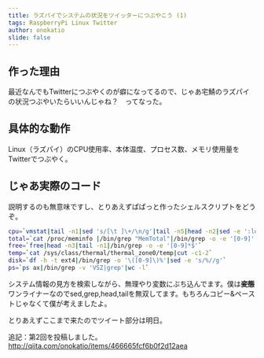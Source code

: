 ```yaml
---
title: ラズパイでシステムの状況をツイッターにつぶやこう (1)
tags: RaspberryPi Linux Twitter
author: onokatio
slide: false
---
```

## 作った理由
最近なんでもTwitterにつぶやくのが癖になってるので、じゃあ宅鯖のラズパイの状況つぶやいたらいいんじゃね？　ってなった。

## 具体的な動作
Linux（ラズパイ）のCPU使用率、本体温度、プロセス数、メモリ使用量をTwitterでつぶやく。

## じゃあ実際のコード
説明するのも無意味ですし、とりあえずぱぱっと作ったシェルスクリプトをどうぞ。

```bash:test.sh
cpu=`vmstat|tail -n1|sed 's/[\t ]\+/\n/g'|tail -n5|head -n2|sed -e ':loop; N; $!b loop; ;s/\n/+/g'|bc`
total=`cat /proc/meminfo |/bin/grep "MemTotal"|/bin/grep -o -e '[0-9]'|sed -e ':loop; N; $!b loop; ;s/\n//g'`
free=`free|head -n3|tail -n1|/bin/grep -o -e '[0-9]*$'`
temp=`cat /sys/class/thermal/thermal_zone0/temp|cut -c1-2`
disk=`df -h -t ext4|/bin/grep -o '\([0-9]\)%'|sed -e 's/%//g'`
ps=`ps ax|/bin/grep -v 'VSZ|grep'|wc -l`

```
システム情報の見方を検索しながら、無理やり変数にぶち込んでます。僕は~~**変態**~~ワンライナーなのでsed,grep,head,tailを無双してます。もちろんコピー&ペーストじゃなくて僕が考えましたよ。

とりあえずここまで来たのでツイート部分は明日。

追記：第2回を投稿しました。
http://qiita.com/onokatio/items/466665fcf6b0f2d12aea

